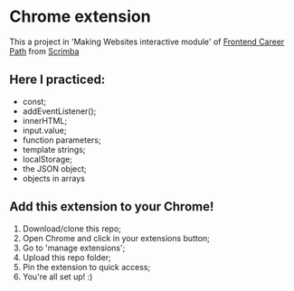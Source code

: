 # Chrome extension
This a project in 'Making Websites interactive module' of [Frontend Career Path](https://github.com/annamourasobral/Frontend-Career-Path) from [Scrimba](https://scrimba.com)

## Here I practiced:
- const;
- addEventListener();
- innerHTML;
- input.value;
- function parameters;
- template strings;
- localStorage;
- the JSON object;
- objects in arrays

## Add this extension to your Chrome!
1. Download/clone this repo;
2. Open Chrome and click in your extensions button;
3. Go to 'manage extensions';
4. Upload this repo folder;
5. Pin the extension to quick access;
6. You're all set up! :)